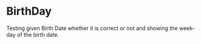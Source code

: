 # BirthDay

Testing given Birth Date whether it is correct or not and showing the week-day of the birth date.
